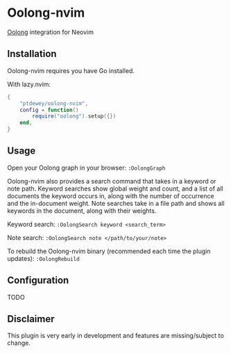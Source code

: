 # Oolong-nvim

[Oolong](https://github.com/oolong-sh/oolongd) integration for Neovim


## Installation

Oolong-nvim requires you have Go installed.

With lazy.nvim:
```lua
{
    "ptdewey/oolong-nvim",
    config = function()
        require("oolong").setup({})
    end,
}
```

## Usage

Open your Oolong graph in your browser: `:OolongGraph`

Oolong-nvim also provides a search command that takes in a keyword or note path.
Keyword searches show global weight and count, and a list of all documents the keyword occurs in, along with the number of occurrence and the in-document weight.
Note searches take in a file path and shows all keywords in the document, along with their weights.

Keyword search:
`:OolongSearch keyword <search_term>`

Note search:
`:OolongSearch note </path/to/your/note>`


To rebuild the Oolong-nvim binary (recommended each time the plugin updates): `:OolongRebuild`

## Configuration

TODO


## Disclaimer

This plugin is very early in development and features are missing/subject to change.

